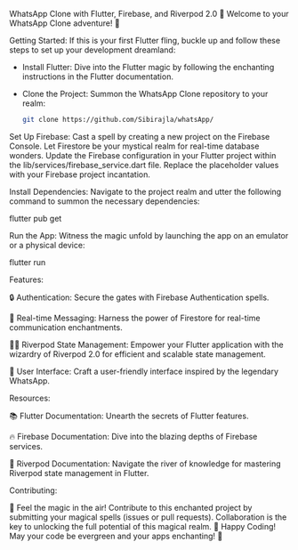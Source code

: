 WhatsApp Clone with Flutter, Firebase, and Riverpod 2.0
🌟 Welcome to your WhatsApp Clone adventure! 🌟

Getting Started:
If this is your first Flutter fling, buckle up and follow these steps to set up your development dreamland:

- Install Flutter: Dive into the Flutter magic by following the enchanting instructions in the Flutter documentation.
  
- Clone the Project: Summon the WhatsApp Clone repository to your realm:
  ```bash
  git clone https://github.com/Sibirajla/whatsApp/

Set Up Firebase: Cast a spell by creating a new project on the Firebase Console. Let Firestore be your mystical realm for real-time database wonders. Update the Firebase configuration in your Flutter project within the lib/services/firebase_service.dart file. Replace the placeholder values with your Firebase project incantation.

Install Dependencies: Navigate to the project realm and utter the following command to summon the necessary dependencies:

flutter pub get

Run the App: Witness the magic unfold by launching the app on an emulator or a physical device:

flutter run

Features:

🔒 Authentication: Secure the gates with Firebase Authentication spells.

🚀 Real-time Messaging: Harness the power of Firestore for real-time communication enchantments.

🧙‍♂️ Riverpod State Management: Empower your Flutter application with the wizardry of Riverpod 2.0 for efficient and scalable state management.

🎨 User Interface: Craft a user-friendly interface inspired by the legendary WhatsApp.

Resources:

📚 Flutter Documentation: Unearth the secrets of Flutter features.

🔥 Firebase Documentation: Dive into the blazing depths of Firebase services.

🌊 Riverpod Documentation: Navigate the river of knowledge for mastering Riverpod state management in Flutter.

Contributing:

🌈 Feel the magic in the air! Contribute to this enchanted project by submitting your magical spells (issues or pull requests). Collaboration is the key to unlocking the full potential of this magical realm.
🚀 Happy Coding! May your code be evergreen and your apps enchanting! 🌟

